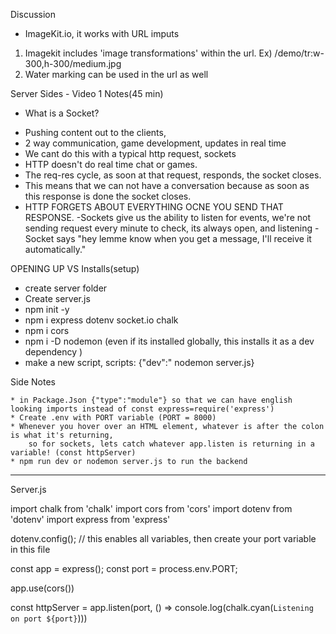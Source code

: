 Discussion

* ImageKit.io, it works with URL imputs 
1. Imagekit includes 'image transformations' within the url.
Ex) /demo/tr:w-300,h-300/medium.jpg
2. Water marking can be used in the url as well

Server Sides - Video 1 Notes(45 min)

* What is a Socket?

- Pushing content out to the clients, 
- 2 way communication, game development, updates in real time
- We cant do this with a typical http request, sockets
- HTTP doesn't do real time chat or games.
- The req-res cycle, as soon at that request, responds, the socket closes.
- This means that we can not have a conversation because as soon as this response is done the socket closes.
- HTTP FORGETS ABOUT EVERYTHING OCNE YOU SEND THAT RESPONSE.
-Sockets give us the ability to listen for events, we're not sending request every minute to check, its always open, and listening 
-Socket says "hey lemme know when you get a message, I'll receive it automatically."


OPENING UP VS
Installs(setup)
- create server folder
- Create server.js
- npm init -y
- npm i express dotenv socket.io chalk
- npm i cors
- npm i -D nodemon (even if its installed globally, this installs it as a dev dependency )
- make a new script, scripts: {"dev":" nodemon server.js}

Side Notes

    * in Package.Json {"type":"module"} so that we can have english looking imports instead of const express=require('express')
    * Create .env with PORT variable (PORT = 8000)
    * Whenever you hover over an HTML element, whatever is after the colon is what it's returning,
        so for sockets, lets catch whatever app.listen is returning in a variable! (const httpServer)
    * npm run dev or nodemon server.js to run the backend
------------------------------------------------------------------------

Server.js

import chalk from 'chalk'
import cors from 'cors'
import dotenv from 'dotenv'
import express from 'express'

dotenv.config(); // this enables all variables, then create your port variable in this file

const app = express();
const port = process.env.PORT;

app.use(cors())

const httpServer = app.listen(port, () => console.log(chalk.cyan(`Listening on port ${port}`)))


